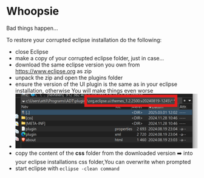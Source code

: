 # Whoopsie

Bad things happen...

To restore your corrupted eclipse installation do the following:

* close Eclipse
* make a copy of your corrupted eclipse folder, just in case...
* download the same eclipse version you own from https://www.eclipse.org as zip
* unpack the zip and open the plugins folder
* ensure the version of the UI plugin is the same as in your eclipse installation, otherwise You will make things even worse
* ![1740827075067](image/failsafe_recovery/1740827075067.png)
* copy the content of the **css** folder from the downloaded version ➡️ into your eclipse installations css folder,You can overwrite when prompted
* start eclipse with `eclipse -clean command`
